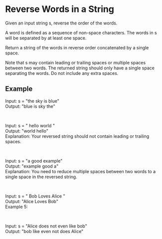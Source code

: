 # Reverse Words in a String

Given an input string s, reverse the order of the words.

A word is defined as a sequence of non-space characters. The words in s will be separated by at least one space.

Return a string of the words in reverse order concatenated by a single space.

Note that s may contain leading or trailing spaces or multiple spaces between two words. The returned string should only have a single space separating the words. Do not include any extra spaces.


## Example
Input: s = "the sky is blue"	</br>
Output: "blue is sky the"	</br>

</br>

Input: s = "  hello world  "	</br>
Output: "world hello"	</br>
Explanation: Your reversed string should not contain leading or trailing spaces.	</br>

</br>

Input: s = "a good   example"	</br>
Output: "example good a"	</br>
Explanation: You need to reduce multiple spaces between two words to a single space in the reversed string.	</br>

</br>

Input: s = "  Bob    Loves  Alice   "	</br>
Output: "Alice Loves Bob"	</br>
Example 5:	</br>

</br>

Input: s = "Alice does not even like bob"	</br>
Output: "bob like even not does Alice"	</br>